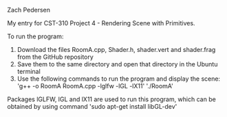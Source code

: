 Zach Pedersen

My entry for CST-310 Project 4 - Rendering Scene with Primitives.

To run the program:
1. Download the files RoomA.cpp, Shader.h, shader.vert and shader.frag from the GitHub repository
2. Save them to the same directory and open that directory in the Ubuntu terminal
3. Use the following commands to run the program and display the scene: 'g++ -o RoomA RoomA.cpp -lglfw -lGL -lX11' './RoomA'

Packages lGLFW, lGL and lX11 are used to run this program, which can be obtained by using command 'sudo apt-get install libGL-dev'

